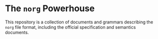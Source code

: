 # The `norg` Powerhouse

This repository is a collection of documents and grammars describing the
`norg` file format, including the official specification and semantics
documents.